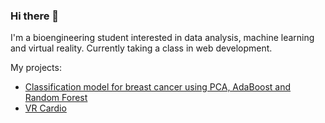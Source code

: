 ### Hi there 👋

<!--
**guada-sf/guada-sf** is a ✨ _special_ ✨ repository because its `README.md` (this file) appears on your GitHub profile.

Here are some ideas to get you started:

- 🔭 I’m currently working on ...
- 🌱 I’m currently learning ...
- 👯 I’m looking to collaborate on ...
- 🤔 I’m looking for help with ...
- 💬 Ask me about ...
- 📫 How to reach me: ...
- 😄 Pronouns: ...
- ⚡ Fun fact: ...
-->

I'm a bioengineering student interested in data analysis, machine learning and virtual reality. 
Currently taking a class in web development.

My projects:
- [Classification model for breast cancer using PCA, AdaBoost and Random Forest](https://github.com/flordenisse/PCA_and_AdaBoost)
- [VR Cardio](https://github.com/guada-sf/VR-Cardio)
